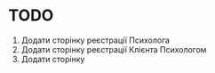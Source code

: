 # TODO

1. Додати сторінку реєстрації Психолога
2. Додати сторінку реєстрації Клієнта Психологом
3. Додати сторінку 